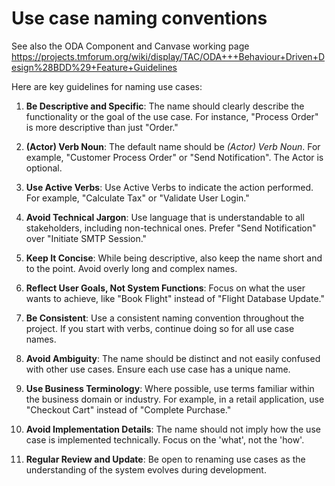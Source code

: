 # Use case naming conventions
See also the ODA Component and Canvase working page
https://projects.tmforum.org/wiki/display/TAC/ODA+++Behaviour+Driven+Design%28BDD%29+Feature+Guidelines

Here are key guidelines for naming use cases:

1. **Be Descriptive and Specific**: The name should clearly describe the functionality or the goal of the use case. For instance, "Process Order" is more descriptive than just "Order."

2. **(Actor) Verb Noun**: The default name should be *(Actor) Verb Noun*. For example, "Customer Process Order" or "Send Notification". The Actor is optional.

3. **Use Active Verbs**: Use Active Verbs to indicate the action performed. For example, "Calculate Tax" or "Validate User Login."

4. **Avoid Technical Jargon**: Use language that is understandable to all stakeholders, including non-technical ones. Prefer "Send Notification" over "Initiate SMTP Session."

5. **Keep It Concise**: While being descriptive, also keep the name short and to the point. Avoid overly long and complex names.

6. **Reflect User Goals, Not System Functions**: Focus on what the user wants to achieve, like "Book Flight" instead of "Flight Database Update."

7. **Be Consistent**: Use a consistent naming convention throughout the project. If you start with verbs, continue doing so for all use case names.

8. **Avoid Ambiguity**: The name should be distinct and not easily confused with other use cases. Ensure each use case has a unique name.

9. **Use Business Terminology**: Where possible, use terms familiar within the business domain or industry. For example, in a retail application, use "Checkout Cart" instead of "Complete Purchase."

10. **Avoid Implementation Details**: The name should not imply how the use case is implemented technically. Focus on the 'what', not the 'how'.

11. **Regular Review and Update**: Be open to renaming use cases as the understanding of the system evolves during development.
